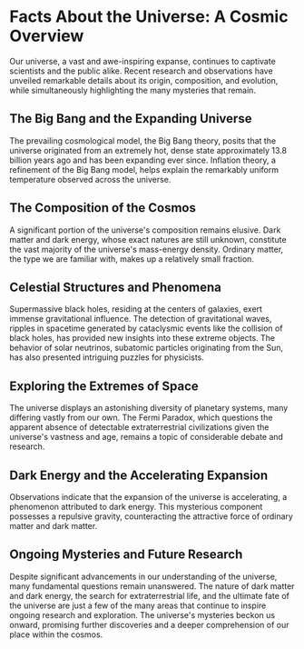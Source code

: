 # Facts About the Universe: A Cosmic Overview

Our universe, a vast and awe-inspiring expanse, continues to captivate scientists and the public alike.  Recent research and observations have unveiled remarkable details about its origin, composition, and evolution, while simultaneously highlighting the many mysteries that remain.

## The Big Bang and the Expanding Universe

The prevailing cosmological model, the Big Bang theory, posits that the universe originated from an extremely hot, dense state approximately 13.8 billion years ago and has been expanding ever since.  Inflation theory, a refinement of the Big Bang model, helps explain the remarkably uniform temperature observed across the universe.

## The Composition of the Cosmos

A significant portion of the universe's composition remains elusive.  Dark matter and dark energy, whose exact natures are still unknown, constitute the vast majority of the universe's mass-energy density.  Ordinary matter, the type we are familiar with, makes up a relatively small fraction.

## Celestial Structures and Phenomena

Supermassive black holes, residing at the centers of galaxies, exert immense gravitational influence.  The detection of gravitational waves, ripples in spacetime generated by cataclysmic events like the collision of black holes, has provided new insights into these extreme objects.  The behavior of solar neutrinos, subatomic particles originating from the Sun, has also presented intriguing puzzles for physicists.

## Exploring the Extremes of Space

The universe displays an astonishing diversity of planetary systems, many differing vastly from our own.  The Fermi Paradox, which questions the apparent absence of detectable extraterrestrial civilizations given the universe's vastness and age, remains a topic of considerable debate and research.

## Dark Energy and the Accelerating Expansion

Observations indicate that the expansion of the universe is accelerating, a phenomenon attributed to dark energy.  This mysterious component possesses a repulsive gravity, counteracting the attractive force of ordinary matter and dark matter.

## Ongoing Mysteries and Future Research

Despite significant advancements in our understanding of the universe, many fundamental questions remain unanswered. The nature of dark matter and dark energy, the search for extraterrestrial life, and the ultimate fate of the universe are just a few of the many areas that continue to inspire ongoing research and exploration. The universe's mysteries beckon us onward, promising further discoveries and a deeper comprehension of our place within the cosmos.
